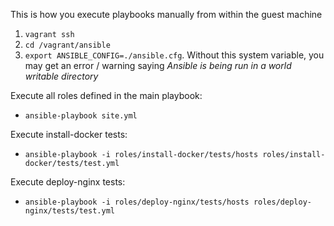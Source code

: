 This is how you execute playbooks manually from within the guest machine
1. `vagrant ssh`
1. `cd /vagrant/ansible`
1. `export ANSIBLE_CONFIG=./ansible.cfg`. Without this system variable, you may get an error / warning saying _Ansible is being run in a world writable directory_

Execute all roles defined in the main playbook:
- `ansible-playbook site.yml`

Execute install-docker tests:
- `ansible-playbook -i roles/install-docker/tests/hosts roles/install-docker/tests/test.yml`

Execute deploy-nginx tests:
- `ansible-playbook -i roles/deploy-nginx/tests/hosts roles/deploy-nginx/tests/test.yml`
